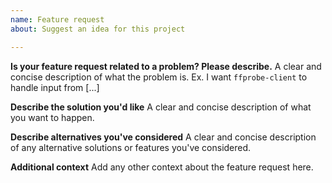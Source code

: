 ```yaml
---
name: Feature request
about: Suggest an idea for this project

---
```


**Is your feature request related to a problem? Please describe.**
A clear and concise description of what the problem is. Ex. I want `ffprobe-client` to handle input from [...]

**Describe the solution you'd like**
A clear and concise description of what you want to happen.

**Describe alternatives you've considered**
A clear and concise description of any alternative solutions or features you've considered.

**Additional context**
Add any other context about the feature request here.
